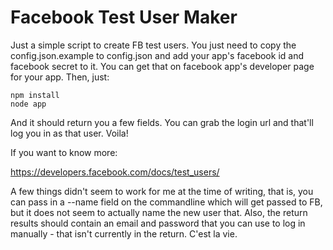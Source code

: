 # Facebook Test User Maker

Just a simple script to create FB test users. You just need to copy the config.json.example to config.json and add your app's facebook id and facebook secret to it. You can get that on facebook app's developer page for your app. Then, just:

    npm install
    node app

And it should return you a few fields. You can grab the login url and that'll log you in as that user. Voila! 

If you want to know more:

https://developers.facebook.com/docs/test_users/

A few things didn't seem to work for me at the time of writing, that is, you can pass in a --name field on the commandline which will get passed to FB, but it does not seem to actually name the new user that. Also, the return results should contain an email and password that you can use to log in manually - that isn't currently in the return. C'est la vie.




